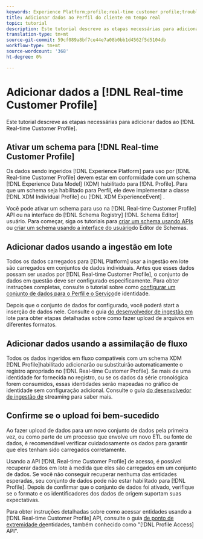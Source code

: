 ```yaml
---
keywords: Experience Platform;profile;real-time customer profile;troubleshooting;API;enable profile;Enable profile
title: Adicionar dados ao Perfil do cliente em tempo real
topic: tutorial
description: Este tutorial descreve as etapas necessárias para adicionar dados ao Perfil do cliente em tempo real.
translation-type: tm+mt
source-git-commit: 59cf089a8bf7ce44e7a08b0bb1d4562f5d5104db
workflow-type: tm+mt
source-wordcount: '368'
ht-degree: 0%

---
```



# Adicionar dados a [!DNL Real-time Customer Profile]

Este tutorial descreve as etapas necessárias para adicionar dados ao [!DNL Real-time Customer Profile].

## Ativar um schema para [!DNL Real-time Customer Profile]

Os dados sendo ingeridos [!DNL Experience Platform] para uso por [!DNL Real-time Customer Profile] devem estar em conformidade com um schema [!DNL Experience Data Model] (XDM) habilitado para [!DNL Profile]. Para que um schema seja habilitado para Perfil, ele deve implementar a classe [!DNL XDM Individual Profile] ou [!DNL XDM ExperienceEvent] .

Você pode ativar um schema para uso na [!DNL Real-time Customer Profile] API ou na interface do [!DNL Schema Registry] [!DNL Schema Editor] usuário. Para começar, siga os tutoriais para [criar um schema usando APIs](../../xdm/tutorials/create-schema-api.md) ou [criar um schema usando a interface do usuário](../../xdm/tutorials/create-schema-ui.md)do Editor de Schemas.

## Adicionar dados usando a ingestão em lote

Todos os dados carregados para [!DNL Platform] usar a ingestão em lote são carregados em conjuntos de dados individuais. Antes que esses dados possam ser usados por [!DNL Real-time Customer Profile], o conjunto de dados em questão deve ser configurado especificamente. Para obter instruções completas, consulte o tutorial sobre como [configurar um conjunto de dados para o Perfil e o Serviço](dataset-configuration.md)de identidade.

Depois que o conjunto de dados for configurado, você poderá start a inserção de dados nele. Consulte o guia [do desenvolvedor de ingestão em](../../ingestion/batch-ingestion/api-overview.md) lote para obter etapas detalhadas sobre como fazer upload de arquivos em diferentes formatos.

## Adicionar dados usando a assimilação de fluxo

Todos os dados ingeridos em fluxo compatíveis com um schema XDM [!DNL Profile]habilitado adicionarão ou substituirão automaticamente o registro apropriado no [!DNL Real-time Customer Profile]. Se mais de uma identidade for fornecida no registro, ou se os dados da série cronológica forem consumidos, essas identidades serão mapeadas no gráfico de identidade sem configuração adicional. Consulte o guia [do desenvolvedor de ingestão de](../../ingestion/tutorials/streaming-record-data.md) streaming para saber mais.

## Confirme se o upload foi bem-sucedido

Ao fazer upload de dados para um novo conjunto de dados pela primeira vez, ou como parte de um processo que envolve um novo ETL ou fonte de dados, é recomendável verificar cuidadosamente os dados para garantir que eles tenham sido carregados corretamente.

Usando a API [!DNL Real-time Customer Profile] de acesso, é possível recuperar dados em lote à medida que eles são carregados em um conjunto de dados. Se você não conseguir recuperar nenhuma das entidades esperadas, seu conjunto de dados pode não estar habilitado para [!DNL Profile]. Depois de confirmar que o conjunto de dados foi ativado, verifique se o formato e os identificadores dos dados de origem suportam suas expectativas.

Para obter instruções detalhadas sobre como acessar entidades usando a [!DNL Real-time Customer Profile] API, consulte o guia [de ponto de extremidade de](../api/entities.md)entidades, também conhecido como &quot;[!DNL Profile Access] API&quot;.